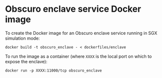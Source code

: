 # Obscuro enclave service Docker image

To create the Docker image for an Obscuro enclave service running in SGX simulation mode:

    docker build -t obscuro_enclave - < dockerfiles/enclave

To run the image as a container (where `XXXX` is the local port on which to expose the enclave):

    docker run -p XXXX:11000/tcp obscuro_enclave